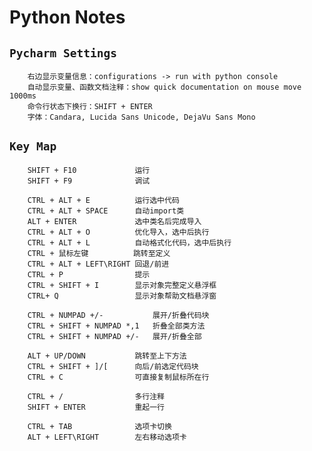 Python Notes
===


`Pycharm Settings`
---
        右边显示变量信息：configurations -> run with python console
        自动显示变量、函数文档注释：show quick documentation on mouse move 1000ms
        命令行状态下换行：SHIFT + ENTER
        字体：Candara, Lucida Sans Unicode, DejaVu Sans Mono

`Key Map`
---

        SHIFT + F10             运行
        SHIFT + F9              调试

        CTRL + ALT + E          运行选中代码
        CTRL + ALT + SPACE      自动import类
        ALT + ENTER             选中类名后完成导入
        CTRL + ALT + O          优化导入，选中后执行
        CTRL + ALT + L          自动格式化代码，选中后执行
        CTRL + 鼠标左键          跳转至定义
        CTRL + ALT + LEFT\RIGHT 回退/前进
        CTRL + P                提示
        CTRL + SHIFT + I        显示对象完整定义悬浮框
        CTRL+ Q                 显示对象帮助文档悬浮窗
        
        CTRL + NUMPAD +/-           展开/折叠代码块
        CTRL + SHIFT + NUMPAD *,1   折叠全部类方法
        CTRL + SHIFT + NUMPAD +/-   展开/折叠全部

        ALT + UP/DOWN           跳转至上下方法
        CTRL + SHIFT + ]/[      向后/前选定代码块
        CTRL + C                可直接复制鼠标所在行

        CTRL + /                多行注释
        SHIFT + ENTER           重起一行

        CTRL + TAB              选项卡切换
        ALT + LEFT\RIGHT        左右移动选项卡
